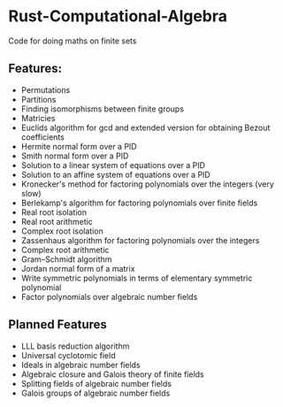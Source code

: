 # Rust-Computational-Algebra
Code for doing maths on finite sets

## Features:
 - Permutations
 - Partitions
 - Finding isomorphisms between finite groups
 - Matricies
 - Euclids algorithm for gcd and extended version for obtaining Bezout coefficients
 - Hermite normal form over a PID
 - Smith normal form over a PID
 - Solution to a linear system of equations over a PID
 - Solution to an affine system of equations over a PID
 - Kronecker's method for factoring polynomials over the integers (very slow)
 - Berlekamp's algorithm for factoring polynomials over finite fields
 - Real root isolation
 - Real root arithmetic
 - Complex root isolation
 - Zassenhaus algorithm for factoring polynomials over the integers
 - Complex root arithmetic
 - Gram–Schmidt algorithm
 - Jordan normal form of a matrix
 - Write symmetric polynomials in terms of elementary symmetric polynomial
 - Factor polynomials over algebraic number fields

## Planned Features
 - LLL basis reduction algorithm
 - Universal cyclotomic field
 - Ideals in algebraic number fields
 - Algebraic closure and Galois theory of finite fields
 - Splitting fields of algebraic number fields
 - Galois groups of algebraic number fields
